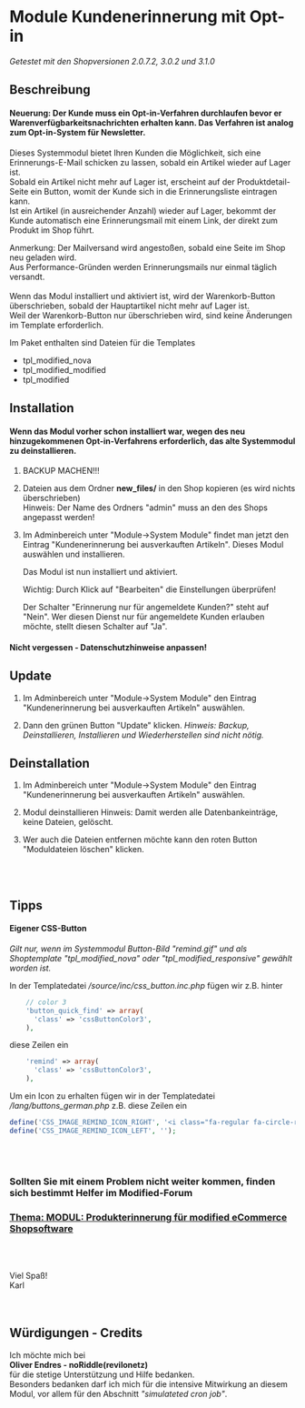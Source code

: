 #	Module Kundenerinnerung mit Opt-in

*Getestet mit den Shopversionen 2.0.7.2, 3.0.2 und 3.1.0*


## Beschreibung

#### Neuerung:  Der Kunde muss ein Opt-in-Verfahren durchlaufen bevor er Warenverfügbarkeitsnachrichten erhalten kann. Das Verfahren ist analog zum Opt-in-System für Newsletter.

Dieses Systemmodul bietet Ihren Kunden die Möglichkeit, sich eine Erinnerungs-E-Mail schicken zu lassen, sobald ein Artikel wieder auf Lager ist.
<br>
Sobald ein Artikel nicht mehr auf Lager ist, erscheint auf der Produktdetail-Seite ein Button, womit der Kunde sich in die Erinnerungsliste eintragen kann.
<br>
Ist ein Artikel (in ausreichender Anzahl) wieder auf Lager, bekommt der Kunde automatisch eine Erinnerungsmail mit einem Link, der direkt zum Produkt im Shop führt.

Anmerkung: Der Mailversand wird angestoßen, sobald eine Seite im Shop neu geladen wird.
<br>Aus Performance-Gründen werden Erinnerungsmails nur einmal täglich versandt.
<br>
<br>Wenn das Modul installiert und aktiviert ist, wird der Warenkorb-Button überschrieben, sobald der Hauptartikel nicht mehr auf Lager ist.
<br>Weil der Warenkorb-Button nur überschrieben wird, sind keine Änderungen im Template erforderlich.

Im Paket enthalten sind Dateien für die Templates
- tpl_modified_nova
- tpl_modified_modified
- tpl_modified


## Installation

#### Wenn das Modul vorher schon installiert war, wegen des neu hinzugekommenen Opt-in-Verfahrens erforderlich, das alte Systemmodul zu deinstallieren.

1. BACKUP MACHEN!!!

2. Dateien aus dem Ordner **new_files/** in den Shop kopieren (es wird nichts überschrieben)
   <br>Hinweis: Der Name des Ordners "admin" muss an den des Shops angepasst werden!

3. Im Adminbereich unter "Module->System Module" findet man jetzt den Eintrag "Kundenerinnerung bei ausverkauften Artikeln".
   Dieses Modul auswählen und installieren.

   Das Modul ist nun installiert und aktiviert.

   Wichtig: Durch Klick auf "Bearbeiten" die Einstellungen überprüfen!

   Der Schalter "Erinnerung nur für angemeldete Kunden?" steht auf "Nein".
   Wer diesen Dienst nur für angemeldete Kunden erlauben möchte, stellt diesen Schalter auf "Ja".

#### Nicht vergessen - Datenschutzhinweise anpassen!


## Update

1. Im Adminbereich unter "Module->System Module" den Eintrag "Kundenerinnerung bei ausverkauften Artikeln" auswählen.

2. Dann den grünen Button "Update" klicken.
   *Hinweis: Backup, Deinstallieren, Installieren und Wiederherstellen sind nicht nötig.*


## Deinstallation

1. Im Adminbereich unter "Module->System Module" den Eintrag "Kundenerinnerung bei ausverkauften Artikeln" auswählen.

2. Modul deinstallieren
   Hinweis: Damit werden alle Datenbankeinträge, keine Dateien, gelöscht.

3. Wer auch die Dateien entfernen möchte kann den roten Button "Moduldateien löschen" klicken.


<br /><br />

## Tipps

#### Eigener CSS-Button
*Gilt nur, wenn im Systemmodul Button-Bild "remind.gif" und als Shoptemplate "tpl_modified_nova" oder "tpl_modified_responsive" gewählt worden ist.*

In der Templatedatei */source/inc/css_button.inc.php* fügen wir z.B. hinter

```php
    // color 3
    'button_quick_find' => array(
      'class' => 'cssButtonColor3',
    ),
```

diese Zeilen ein

```php
    'remind' => array(
      'class' => 'cssButtonColor3',
    ),
```

Um ein Icon zu erhalten fügen wir in der Templatedatei */lang/buttons_german.php* z.B. diese Zeilen ein

```php
define('CSS_IMAGE_REMIND_ICON_RIGHT', '<i class="fa-regular fa-circle-right"></i>');
define('CSS_IMAGE_REMIND_ICON_LEFT', '');
```

<br /><br />

### Sollten Sie mit einem Problem nicht weiter kommen, finden sich bestimmt Helfer im Modified-Forum

### [Thema: MODUL: Produkterinnerung für modified eCommerce Shopsoftware](https://www.modified-shop.org/forum/index.php?topic=12813.0)

<br /><br />

Viel Spaß!<br />
Karl
<br /><br /><br />


## Würdigungen - Credits

Ich möchte mich bei<br />
**Oliver Endres - noRiddle(revilonetz)**<br />
für die stetige Unterstützung und Hilfe bedanken.<br />
Besonders bedanken darf ich mich für die intensive Mitwirkung an diesem Modul, vor allem für den Abschnitt *"simulateted cron job"*.